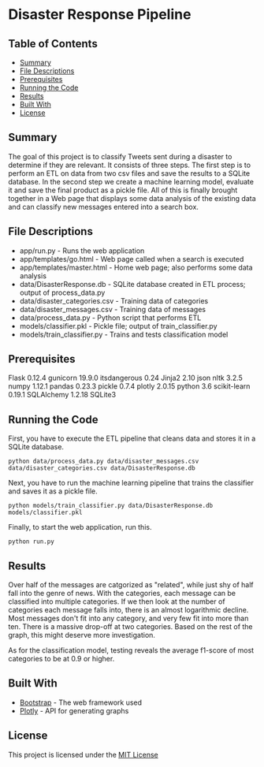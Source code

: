 # Disaster Response Pipeline

## Table of Contents

* [Summary](#summary)
* [File Descriptions](#file-descriptions)
* [Prerequisites](#prerequisites)
* [Running the Code](#running-the-code)
* [Results](#results)
* [Built With](#built-with)
* [License](#license)

## Summary

The goal of this project is to classify Tweets sent during a disaster to determine if they are relevant.  It consists of three steps.  The first step is to perform an ETL on data from two csv files and save the results to a SQLite database.  In the second step we create a machine learning model, evaluate it and save the final product as a pickle file.  All of this is finally brought together in a Web page that displays some data analysis of the existing data and can classify new messages entered into a search box.

## File Descriptions

* app/run.py - Runs the web application
* app/templates/go.html - Web page called when a search is executed
* app/templates/master.html - Home web page; also performs some data analysis
* data/DisasterResponse.db - SQLite database created in ETL process; output of process_data.py
* data/disaster_categories.csv - Training data of categories
* data/disaster_messages.csv - Training data of messages
* data/process_data.py - Python script that performs ETL
* models/classifier.pkl - Pickle file; output of train_classifier.py
* models/train_classifier.py - Trains and tests classification model

## Prerequisites

Flask 0.12.4
gunicorn 19.9.0
itsdangerous 0.24
Jinja2 2.10
json
nltk 3.2.5
numpy 1.12.1
pandas 0.23.3
pickle 0.7.4
plotly 2.0.15
python 3.6
scikit-learn 0.19.1
SQLAlchemy 1.2.18
SQLite3

## Running the Code

First, you have to execute the ETL pipeline that cleans data and stores it in a SQLite database.
```
python data/process_data.py data/disaster_messages.csv data/disaster_categories.csv data/DisasterResponse.db
```

Next, you have to run the machine learning pipeline that trains the classifier and saves it as a pickle file.
```
python models/train_classifier.py data/DisasterResponse.db models/classifier.pkl
```

Finally, to start the web application, run this.
```
python run.py
```

## Results

Over half of the messages are catgorized as "related", while just shy of half fall into the genre of news.  With the categories, each message can be classified into multiple categories.  If we then look at the number of categories each message falls into, there is an almost logarithmic decline.  Most messages don't fit into any category, and very few fit into more than ten.  There is a massive drop-off at two categories.  Based on the rest of the graph, this might deserve more investigation.

As for the classification model, testing reveals the average f1-score of most categories to be at 0.9 or higher.

## Built With

* [Bootstrap](https://getbootstrap.com/docs/4.0/getting-started/introduction/#starter-template) - The web framework used
* [Plotly](https://cdn.plot.ly/plotly-latest.min.js) - API for generating graphs

## License

This project is licensed under the [MIT License](https://opensource.org/licenses/MIT)